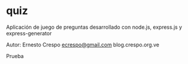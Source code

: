 # quiz
Aplicación de juego de preguntas desarrollado con node.js, express.js y express-generator

Autor:
Ernesto Crespo <ecrespo@gmail.com>
blog.crespo.org.ve

Prueba
